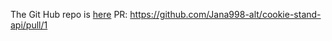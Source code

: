 
The Git Hub repo is [here](https://github.com/Jana998-alt/cookie-stand-api)
PR: https://github.com/Jana998-alt/cookie-stand-api/pull/1 
